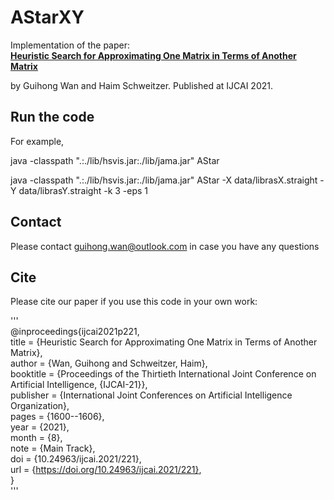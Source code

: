 # AStarXY

Implementation of the paper:           
**[Heuristic Search for Approximating One Matrix in Terms of Another Matrix](https://www.ijcai.org/proceedings/2021/221)**

by Guihong Wan and Haim Schweitzer.
Published at IJCAI 2021.

## Run the code

For example,

java -classpath ".:./lib/hsvis.jar:./lib/jama.jar" AStar

java -classpath ".:./lib/hsvis.jar:./lib/jama.jar" AStar -X data/librasX.straight -Y data/librasY.straight -k 3 -eps 1

## Contact
Please contact guihong.wan@outlook.com in case you have any questions

## Cite
Please cite our paper if you use this code in your own work:

'''             
@inproceedings{ijcai2021p221,                   
  title     = {Heuristic Search for Approximating One Matrix in Terms of Another Matrix},       
  author    = {Wan, Guihong and Schweitzer, Haim},      
  booktitle = {Proceedings of the Thirtieth International Joint Conference on
               Artificial Intelligence, {IJCAI-21}},       
  publisher = {International Joint Conferences on Artificial Intelligence Organization},            
  pages     = {1600--1606},      
  year      = {2021},      
  month     = {8},       
  note      = {Main Track},      
  doi       = {10.24963/ijcai.2021/221},       
  url       = {https://doi.org/10.24963/ijcai.2021/221},       
}        
'''